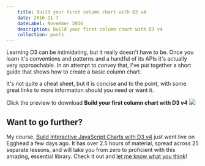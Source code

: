 ```yaml
---
	title: Build your first column chart with D3 v4
	date: 2016-11-7
	dateLabel: November 2016
	description: Build your first column chart with D3 v4
	collection: posts
---
```


Learning D3 can be intimidating, but it really doesn't have to be. Once you learn it's conventions and patterns and a handful of its APIs it's actually very approachable. In an attempt to convey that, I've put together a short guide that shows how to create a basic column chart.

It's not quite a cheat sheet, but it is concise and to the point, with some great links to more information should you need or want it.

Click the preview to download <strong>Build your first column chart with D3 v4</strong>
<a
	href="/assets/column-chart.pdf"
	onclick="mixpanel.track('Asset Download', {'title': 'Build your first column chart with D3 v4'})">
	<img src="/assets/column-chart-preview.png" />
</a>

## Want to go further?

My course, [Build Interactive JavaScript Charts with D3 v4](https://egghead.io/courses/build-interactive-javascript-charts-with-d3-v4) just went live on Egghead a few days ago. It has over 2.5 hours of material, spread across 25 separate lessons, and will take you from zero to proficient with this amazing, essential library. Check it out and [let me know what you think](mailto:ben@knowbetter.io)!
